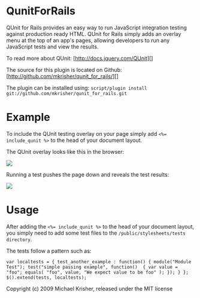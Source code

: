 QunitForRails
=============

QUnit for Rails provides an easy way to run JavaScript integration testing
against production ready HTML. QUnit for Rails simply adds an overlay menu 
at the top of an app's pages, allowing developers to run any JavaScript tests
and view the results. 

To read more about QUnit:
[http://docs.jquery.com/QUnit][]

The source for this plugin is located on Github:
[http://github.com/mkrisher/qunit_for_rails/][]

The plugin can be installed using:
`script/plugin install git://github.com/mkrisher/qunit_for_rails.git`

Example
=======

To include the QUnit testing overlay on your page simply add 
`<%= include_qunit %>` to the head of your document layout.

The QUnit overlay looks like this in the browser:

[![](http://farm3.static.flickr.com/2603/4014493975_cfc0c2af3d_o.png)](http://farm3.static.flickr.com/2603/4014493975_cfc0c2af3d_o.png)

Running a test pushes the page down and reveals the test results:

[![](http://farm3.static.flickr.com/2464/4015257542_d6c759682f_o.png)](http://farm3.static.flickr.com/2464/4015257542_d6c759682f_o.png)

Usage
=====

After adding the `<%= include_qunit %>` to the head of your document layout, you
simply need to add some test files to the `/public/stylesheets/tests directory`.

The tests follow a pattern such as:

`var localtests = {
    test_another_example : function()
	{
		module("Module Test");
		test("simple passing example", function() 
		{
		  var value = "foo";
		  equals( "foo", value, "We expect value to be foo" );
		});
	}
};
$().extend(tests, localtests);`


Copyright (c) 2009 Michael Krisher, released under the MIT license

[http://docs.jquery.com/QUnit]: http://docs.jquery.com/QUnit
[http://github.com/mkrisher/qunit_for_rails/]: http://github.com/mkrisher/qunit_for_rails/